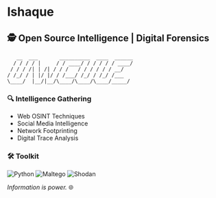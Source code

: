 # Ishaque

## 🕵️ Open Source Intelligence | Digital Forensics

```ascii
   __  ___       __________  ____  ______
  / / / / |     / / ____/ / / / / / ____/
 / / / /| | /| / / /   / / / / / / __/   
/ /_/ / | |/ |/ / /___/ /_/ / /_/ /___   
\____/  |__/|__/\____/\____/\____/_____/  
```

### 🔍 Intelligence Gathering
- Web OSINT Techniques
- Social Media Intelligence
- Network Footprinting
- Digital Trace Analysis

### 🛠️ Toolkit
![Python](https://img.shields.io/badge/-Python-000?&logo=Python)
![Maltego](https://img.shields.io/badge/-Maltego-000?&logo=data:image/png;base64,...)
![Shodan](https://img.shields.io/badge/-Shodan-000?&logo=data:image/png;...)

*Information is power.* 🌐
